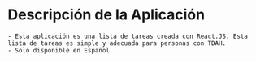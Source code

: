 # Descripción de la Aplicación 

    - Esta aplicación es una lista de tareas creada con React.JS. Esta lista de tareas es simple y adecuada para personas con TDAH.
    - Solo disponible en Español 